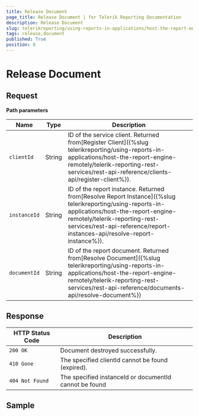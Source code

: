 ```yaml
---
title: Release Document
page_title: Release Document | for Telerik Reporting Documentation
description: Release Document
slug: telerikreporting/using-reports-in-applications/host-the-report-engine-remotely/telerik-reporting-rest-services/rest-api-reference/documents-api/release-document
tags: release,document
published: True
position: 8
---
```


# Release Document



## Request





__Path parameters__


| Name | Type | Description |
| ------ | ------ | ------ |
|`clientId`|String|ID of the service client. Returned from[Register Client]({%slug telerikreporting/using-reports-in-applications/host-the-report-engine-remotely/telerik-reporting-rest-services/rest-api-reference/clients-api/register-client%}).|
|`instanceId`|String|ID of the report instance. Returned from[Resolve Report Instance]({%slug telerikreporting/using-reports-in-applications/host-the-report-engine-remotely/telerik-reporting-rest-services/rest-api-reference/report-instances-api/resolve-report-instance%}).|
|`documentId`|String|ID of the report document. Returned from[Resolve Document]({%slug telerikreporting/using-reports-in-applications/host-the-report-engine-remotely/telerik-reporting-rest-services/rest-api-reference/documents-api/resolve-document%})|




## Response


| HTTP Status Code | Description |
| ------ | ------ |
|`200 OK`|Document destroyed successfully.|
|`410 Gone`|The specified clientId cannot be found (expired).|
|`404 Not Found`|The specified instanceId or documentId cannot be found|




## Sample








